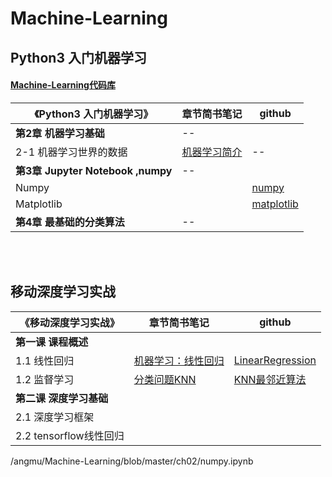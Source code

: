 # Machine-Learning



## Python3 入门机器学习

#### [Machine-Learning代码库](https://github.com/angmu/Machine-Learning)

《Python3 入门机器学习》| 章节简书笔记 | github
---|---|---
**第2章 机器学习基础** | -- |
2-1 机器学习世界的数据   | [机器学习简介](https://www.jianshu.com/p/ce5a3bcb8414) | --
**第3章  Jupyter Notebook ,numpy** | -- |
Numpy |  | [numpy](https://nbviewer.jupyter.org/github/angmu/Machine-Learning/blob/master/ch02/numpy.ipynb) 
Matplotlib |  | [matplotlib](https://nbviewer.jupyter.org/github/) 
**第4章 最基础的分类算法** | -- |

<br><br>



## 移动深度学习实战



| 《移动深度学习实战》    | 章节简书笔记                                                 | github                                                       |
| ----------------------- | ------------------------------------------------------------ | ------------------------------------------------------------ |
| **第一课 课程概述**     |                                                              |                                                              |
| 1.1 线性回归            | [机器学习：线性回归](https://www.jianshu.com/p/7966614c082b) | [LinearRegression](https://nbviewer.jupyter.org/github/angmu/Machine-Learning/blob/master/ch%E7%A7%BB%E5%8A%A8%E6%B7%B1%E5%BA%A6%E5%AD%A6%E4%B9%A001/LinearRegression.ipynb) |
| 1.2 监督学习            | [分类问题KNN](https://www.jianshu.com/p/089f01adbc24)        | [KNN最邻近算法](https://nbviewer.jupyter.org/github/angmu/Machine-Learning/blob/master/ch%E7%A7%BB%E5%8A%A8%E6%B7%B1%E5%BA%A6%E5%AD%A6%E4%B9%A001/KNN%E6%9C%80%E9%82%BB%E8%BF%91%E7%AE%97%E6%B3%95.ipynb) |
| **第二课 深度学习基础** |                                                              |                                                              |
| 2.1 深度学习框架        |                                                              |                                                              |
| 2.2  tensorflow线性回归 |                                                              |                                                              |

/angmu/Machine-Learning/blob/master/ch02/numpy.ipynb



